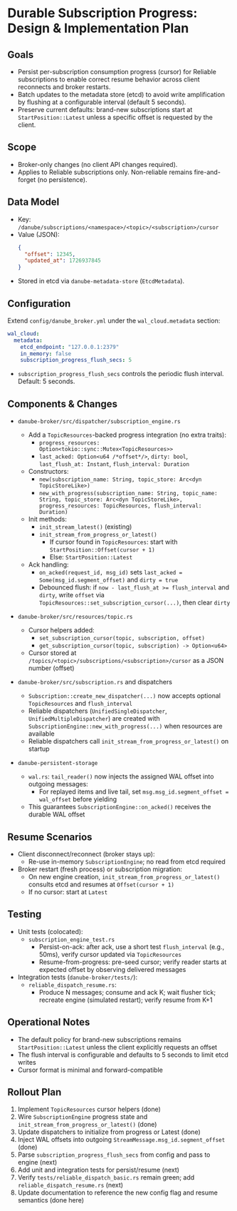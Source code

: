# Durable Subscription Progress: Design & Implementation Plan

## Goals
- Persist per-subscription consumption progress (cursor) for Reliable subscriptions to enable correct resume behavior across client reconnects and broker restarts.
- Batch updates to the metadata store (etcd) to avoid write amplification by flushing at a configurable interval (default 5 seconds).
- Preserve current defaults: brand-new subscriptions start at `StartPosition::Latest` unless a specific offset is requested by the client.

## Scope
- Broker-only changes (no client API changes required).
- Applies to Reliable subscriptions only. Non-reliable remains fire-and-forget (no persistence).

## Data Model
- Key: `/danube/subscriptions/<namespace>/<topic>/<subscription>/cursor`
- Value (JSON):
  ```json
  {
    "offset": 12345,
    "updated_at": 1726937845
  }
  ```
- Stored in etcd via `danube-metadata-store` (`EtcdMetadata`).

## Configuration
Extend `config/danube_broker.yml` under the `wal_cloud.metadata` section:
```yaml
wal_cloud:
  metadata:
    etcd_endpoint: "127.0.0.1:2379"
    in_memory: false
    subscription_progress_flush_secs: 5
```
- `subscription_progress_flush_secs` controls the periodic flush interval. Default: 5 seconds.

## Components & Changes
- `danube-broker/src/dispatcher/subscription_engine.rs`
  - Add a `TopicResources`-backed progress integration (no extra traits):
    - `progress_resources: Option<tokio::sync::Mutex<TopicResources>>`
    - `last_acked: Option<u64 /*offset*/>`, `dirty: bool`, `last_flush_at: Instant`, `flush_interval: Duration`
  - Constructors:
    - `new(subscription_name: String, topic_store: Arc<dyn TopicStoreLike>)`
    - `new_with_progress(subscription_name: String, topic_name: String, topic_store: Arc<dyn TopicStoreLike>, progress_resources: TopicResources, flush_interval: Duration)`
  - Init methods:
    - `init_stream_latest()` (existing)
    - `init_stream_from_progress_or_latest()`
      - If cursor found in `TopicResources`: start with `StartPosition::Offset(cursor + 1)`
      - Else: `StartPosition::Latest`
  - Ack handling:
    - `on_acked(request_id, msg_id)` sets `last_acked = Some(msg_id.segment_offset)` and `dirty = true`
    - Debounced flush: if `now - last_flush_at >= flush_interval` and `dirty`, write `offset` via `TopicResources::set_subscription_cursor(...)`, then clear `dirty`

- `danube-broker/src/resources/topic.rs`
  - Cursor helpers added:
    - `set_subscription_cursor(topic, subscription, offset)`
    - `get_subscription_cursor(topic, subscription) -> Option<u64>`
  - Cursor stored at `/topics/<topic>/subscriptions/<subscription>/cursor` as a JSON number (offset)

- `danube-broker/src/subscription.rs` and dispatchers
  - `Subscription::create_new_dispatcher(...)` now accepts optional `TopicResources` and `flush_interval`
  - Reliable dispatchers (`UnifiedSingleDispatcher`, `UnifiedMultipleDispatcher`) are created with `SubscriptionEngine::new_with_progress(...)` when resources are available
  - Reliable dispatchers call `init_stream_from_progress_or_latest()` on startup

- `danube-persistent-storage`
  - `wal.rs`: `tail_reader()` now injects the assigned WAL offset into outgoing messages:
    - For replayed items and live tail, set `msg.msg_id.segment_offset = wal_offset` before yielding
  - This guarantees `SubscriptionEngine::on_acked()` receives the durable WAL offset

## Resume Scenarios
- Client disconnect/reconnect (broker stays up):
  - Re-use in-memory `SubscriptionEngine`; no read from etcd required
- Broker restart (fresh process) or subscription migration:
  - On new engine creation, `init_stream_from_progress_or_latest()` consults etcd and resumes at `Offset(cursor + 1)`
  - If no cursor: start at `Latest`

## Testing
- Unit tests (colocated):
  - `subscription_engine_test.rs`
    - Persist-on-ack: after ack, use a short test `flush_interval` (e.g., 50ms), verify cursor updated via `TopicResources`
    - Resume-from-progress: pre-seed cursor; verify reader starts at expected offset by observing delivered messages
- Integration tests (`danube-broker/tests/`):
  - `reliable_dispatch_resume.rs`:
    - Produce N messages; consume and ack K; wait flusher tick; recreate engine (simulated restart); verify resume from K+1

## Operational Notes
- The default policy for brand-new subscriptions remains `StartPosition::Latest` unless the client explicitly requests an offset
- The flush interval is configurable and defaults to 5 seconds to limit etcd writes
- Cursor format is minimal and forward-compatible

## Rollout Plan
1. Implement `TopicResources` cursor helpers (done)
2. Wire `SubscriptionEngine` progress state and `init_stream_from_progress_or_latest()` (done)
3. Update dispatchers to initialize from progress or Latest (done)
4. Inject WAL offsets into outgoing `StreamMessage.msg_id.segment_offset` (done)
5. Parse `subscription_progress_flush_secs` from config and pass to engine (next)
6. Add unit and integration tests for persist/resume (next)
7. Verify `tests/reliable_dispatch_basic.rs` remain green; add `reliable_dispatch_resume.rs` (next)
8. Update documentation to reference the new config flag and resume semantics (done here)
